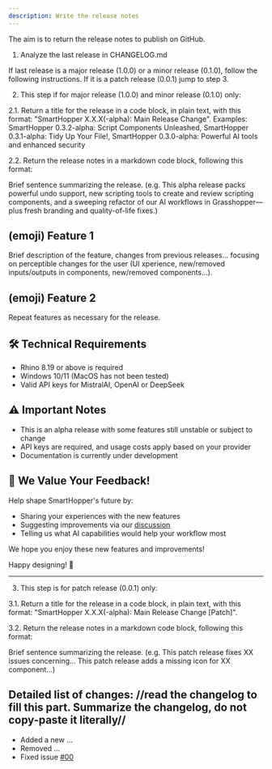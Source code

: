 ```yaml
---
description: Write the release notes
---
```


The aim is to return the release notes to publish on GitHub.

1. Analyze the last release in CHANGELOG.md

If last release is a major release (1.0.0) or a minor release (0.1.0), follow the following instructions. If it is a patch release (0.0.1) jump to step 3.

2. This step if for major release (1.0.0) and minor release (0.1.0) only:

2.1. Return a title for the release in a code block, in plain text, with this format: "SmartHopper X.X.X(-alpha): Main Release Change". Examples: SmartHopper 0.3.2-alpha: Script Components Unleashed,  SmartHopper 0.3.1-alpha: Tidy Up Your File!, SmartHopper 0.3.0-alpha: Powerful AI tools and enhanced security

2.2. Return the release notes in a markdown code block, following this format:

Brief sentence summarizing the release. (e.g. This alpha release packs powerful undo support, new scripting tools to create and review scripting components, and a sweeping refactor of our AI workflows in Grasshopper—plus fresh branding and quality-of-life fixes.)

## (emoji) Feature 1

Brief description of the feature, changes from previous releases... focusing on perceptible changes for the user (UI xperience, new/removed inputs/outputs in components, new/removed components...).

## (emoji) Feature 2

Repeat features as necessary for the release.

## 🛠️ Technical Requirements

- Rhino 8.19 or above is required
- Windows 10/11 (MacOS has not been tested)
- Valid API keys for MistralAI, OpenAI or DeepSeek

## ⚠️ Important Notes

- This is an alpha release with some features still unstable or subject to change
- API keys are required, and usage costs apply based on your provider
- Documentation is currently under development

## 🤝 We Value Your Feedback!

Help shape SmartHopper's future by:
- Sharing your experiences with the new features
- Suggesting improvements via our [discussion](https://github.com/architects-toolkit/SmartHopper/discussions)
- Telling us what AI capabilities would help your workflow most

We hope you enjoy these new features and improvements!

Happy designing! 🎨

---

3. This step is for patch release (0.0.1) only:

3.1. Return a title for the release in a code block, in plain text, with this format: "SmartHopper X.X.X(-alpha): Main Release Change [Patch]".

3.2. Return the release notes in a markdown code block, following this format:

Brief sentence summarizing the release. (e.g. This patch release fixes XX issues concerning... This patch release adds a missing icon for XX component...)

## Detailed list of changes: //read the changelog to fill this part. Summarize the changelog, do not copy-paste it literally//

- Added a new ...
- Removed ...
- Fixed issue [#00](link-to-issue)

